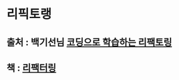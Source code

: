 # 리픽토랭
## 출처 : 백기선님 [코딩으로 학습하는 리팩토링](https://www.inflearn.com/course/%EB%A6%AC%ED%8C%A9%ED%86%A0%EB%A7%81/dashboard)
## 책 : [리팩터링](http://www.yes24.com/Product/Goods/89649360)